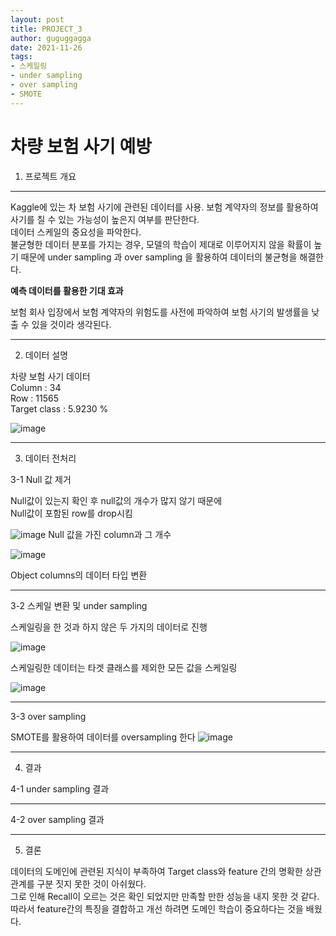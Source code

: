 ```yaml
---
layout: post
title: PROJECT_3
author: guguggagga
date: 2021-11-26
tags:
- 스케일링
- under sampling
- over sampling
- SMOTE 
---
```


차량 보험 사기 예방
====

1. 프로젝트 개요
---
Kaggle에 있는 차 보험 사기에 관련된 데이터를 사용.
보험 계약자의 정보를 활용하여 사기를 칠 수 있는 가능성이 높은지 여부를 판단한다.  
데이터 스케일의 중요성을 파악한다.  
불균형한 데이터 분포를 가지는 경우, 모델의 학습이 제대로 이루어지지 않을 확률이 높기 때문에 under sampling 과 over sampling 을 활용하여 데이터의 불균형을 해결한다.

**예측 데이터를 활용한 기대 효과**
 
보험 회사 입장에서 보험 계약자의 위험도를 사전에 파악하여
보험 사기의 발생률을 낮출 수 있을 것이라 생각된다.

---

2. 데이터 설명

차량 보험 사기 데이터  
Column : 34  
Row : 11565  
Target class : 5.9230 %  


![image](https://user-images.githubusercontent.com/89621140/187859441-e3566446-00a6-4314-9d5d-5fe04eae9080.png)  

---
  3. 데이터 전처리

3-1 Null 값 제거  

Null값이 있는지 확인 후 null값의 개수가 많지 않기
때문에   
Null값이 포함된 row를 drop시킴

![image](https://user-images.githubusercontent.com/89621140/187859652-34aabb18-96e3-40a7-9378-7d07dd431c99.png)
Null 값을 가진 column과 그 개수


![image](https://user-images.githubusercontent.com/89621140/187860452-7f945491-011e-4478-9e25-7aae646060e9.png)

Object columns의 데이터 타입 변환

---

3-2 스케일 변환 및 under sampling

스케일링을 한 것과 하지 않은 두 가지의 데이터로 진행

![image](https://user-images.githubusercontent.com/89621140/187861033-cd86e178-c865-44aa-9bf2-1e8646f392ea.png)

스케일링한 데이터는 타겟 클래스를 제외한 모든 값을 스케일링

![image](https://user-images.githubusercontent.com/89621140/187861189-27606fca-c985-41b8-bfd7-ffcdf9ed0f47.png)

---

3-3 over sampling

SMOTE를 활용하여 데이터를 oversampling 한다
![image](https://user-images.githubusercontent.com/89621140/187861506-e758c355-bb69-443d-b92a-37f04b1961d2.png)

---
4. 결과


4-1 under sampling 결과

---

4-2 over sampling 결과

---
5. 결론

데이터의 도메인에 관련된 지식이 부족하여 Target class와 feature 간의 명확한 상관관계를 구분 짓지 못한 것이 아쉬웠다.  
그로 인해 Recall이 오르는 것은 확인 되었지만 만족할 만한 성능을 내지 못한 것 같다.  
따라서 feature간의 특징을 결합하고 개선 하려면 도메인 학습이 중요하다는 것을 배웠다.

